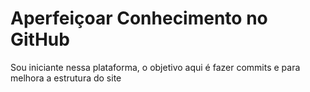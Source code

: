 # Aperfeiçoar Conhecimento no GitHub
Sou iniciante nessa plataforma, o objetivo aqui é fazer commits e para melhora a estrutura do site
